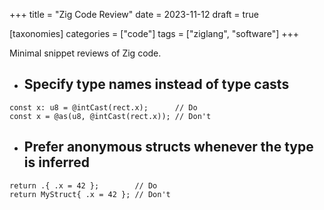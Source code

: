 +++
title = "Zig Code Review"
date = 2023-11-12
draft = true

[taxonomies]
categories = ["code"]
tags = ["ziglang", "software"]
+++

Minimal snippet reviews of Zig code.

<!-- more -->

- ## Specify type names instead of type casts

```zig
const x: u8 = @intCast(rect.x);      // Do
const x = @as(u8, @intCast(rect.x)); // Don't
```

- ## Prefer anonymous structs whenever the type is inferred

```zig
return .{ .x = 42 };        // Do
return MyStruct{ .x = 42 }; // Don't
```
